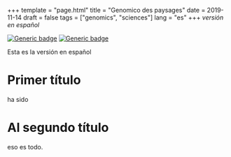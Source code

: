 +++
template = "page.html"
title = "Genomico des paysages"
date =  2019-11-14
draft = false
tags = ["genomics", "sciences"]
lang = "es"
+++
*versión en español*

[![Generic badge](https://img.shields.io/badge/version-EN-red.svg)](https://guerinpe.com/articles/landscape-genomics/)
[![Generic badge](https://img.shields.io/badge/version-FR-blue.svg)](https://guerinpe.com/fr/articles/landscape-genomics/)  


Esta es la versión en español



# Primer título

ha sido

# Al segundo título

eso es todo.

